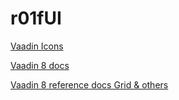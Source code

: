 # r01fUI

[Vaadin Icons](https://vaadin.com/components/vaadin-icons/java-examples)

[Vaadin 8 docs](https://vaadin.com/docs/v8/framework/tutorial.html)

[Vaadin 8 reference docs Grid & others](https://vaadin.com/components/vaadin-grid/java-examples/grid-editor)

